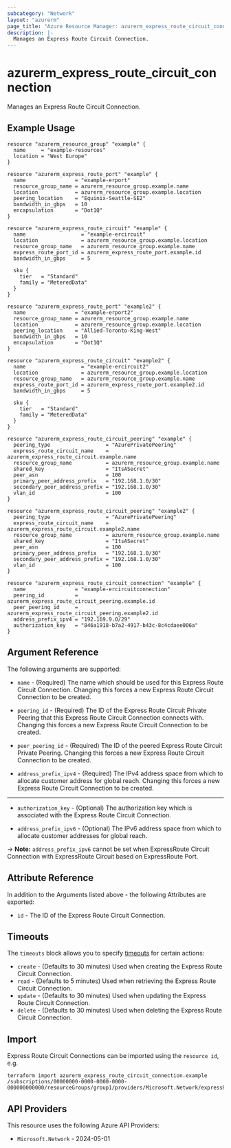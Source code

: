 ```yaml
---
subcategory: "Network"
layout: "azurerm"
page_title: "Azure Resource Manager: azurerm_express_route_circuit_connection"
description: |-
  Manages an Express Route Circuit Connection.
---
```


# azurerm_express_route_circuit_connection

Manages an Express Route Circuit Connection.

## Example Usage

```hcl
resource "azurerm_resource_group" "example" {
  name     = "example-resources"
  location = "West Europe"
}

resource "azurerm_express_route_port" "example" {
  name                = "example-erport"
  resource_group_name = azurerm_resource_group.example.name
  location            = azurerm_resource_group.example.location
  peering_location    = "Equinix-Seattle-SE2"
  bandwidth_in_gbps   = 10
  encapsulation       = "Dot1Q"
}

resource "azurerm_express_route_circuit" "example" {
  name                  = "example-ercircuit"
  location              = azurerm_resource_group.example.location
  resource_group_name   = azurerm_resource_group.example.name
  express_route_port_id = azurerm_express_route_port.example.id
  bandwidth_in_gbps     = 5

  sku {
    tier   = "Standard"
    family = "MeteredData"
  }
}

resource "azurerm_express_route_port" "example2" {
  name                = "example-erport2"
  resource_group_name = azurerm_resource_group.example.name
  location            = azurerm_resource_group.example.location
  peering_location    = "Allied-Toronto-King-West"
  bandwidth_in_gbps   = 10
  encapsulation       = "Dot1Q"
}

resource "azurerm_express_route_circuit" "example2" {
  name                  = "example-ercircuit2"
  location              = azurerm_resource_group.example.location
  resource_group_name   = azurerm_resource_group.example.name
  express_route_port_id = azurerm_express_route_port.example2.id
  bandwidth_in_gbps     = 5

  sku {
    tier   = "Standard"
    family = "MeteredData"
  }
}

resource "azurerm_express_route_circuit_peering" "example" {
  peering_type                  = "AzurePrivatePeering"
  express_route_circuit_name    = azurerm_express_route_circuit.example.name
  resource_group_name           = azurerm_resource_group.example.name
  shared_key                    = "ItsASecret"
  peer_asn                      = 100
  primary_peer_address_prefix   = "192.168.1.0/30"
  secondary_peer_address_prefix = "192.168.1.0/30"
  vlan_id                       = 100
}

resource "azurerm_express_route_circuit_peering" "example2" {
  peering_type                  = "AzurePrivatePeering"
  express_route_circuit_name    = azurerm_express_route_circuit.example2.name
  resource_group_name           = azurerm_resource_group.example.name
  shared_key                    = "ItsASecret"
  peer_asn                      = 100
  primary_peer_address_prefix   = "192.168.1.0/30"
  secondary_peer_address_prefix = "192.168.1.0/30"
  vlan_id                       = 100
}

resource "azurerm_express_route_circuit_connection" "example" {
  name                = "example-ercircuitconnection"
  peering_id          = azurerm_express_route_circuit_peering.example.id
  peer_peering_id     = azurerm_express_route_circuit_peering.example2.id
  address_prefix_ipv4 = "192.169.9.0/29"
  authorization_key   = "846a1918-b7a2-4917-b43c-8c4cdaee006a"
}
```

## Argument Reference

The following arguments are supported:

* `name` - (Required) The name which should be used for this Express Route Circuit Connection. Changing this forces a new Express Route Circuit Connection to be created.

* `peering_id` - (Required) The ID of the Express Route Circuit Private Peering that this Express Route Circuit Connection connects with. Changing this forces a new Express Route Circuit Connection to be created.
  
* `peer_peering_id` - (Required) The ID of the peered Express Route Circuit Private Peering. Changing this forces a new Express Route Circuit Connection to be created.

* `address_prefix_ipv4` - (Required) The IPv4 address space from which to allocate customer address for global reach. Changing this forces a new Express Route Circuit Connection to be created.

---

* `authorization_key` - (Optional) The authorization key which is associated with the Express Route Circuit Connection.

* `address_prefix_ipv6` - (Optional) The IPv6 address space from which to allocate customer addresses for global reach.

-> **Note:** `address_prefix_ipv6` cannot be set when ExpressRoute Circuit Connection with ExpressRoute Circuit based on ExpressRoute Port.

## Attribute Reference

In addition to the Arguments listed above - the following Attributes are exported:

* `id` - The ID of the Express Route Circuit Connection.

## Timeouts

The `timeouts` block allows you to specify [timeouts](https://developer.hashicorp.com/terraform/language/resources/configure#define-operation-timeouts) for certain actions:

* `create` - (Defaults to 30 minutes) Used when creating the Express Route Circuit Connection.
* `read` - (Defaults to 5 minutes) Used when retrieving the Express Route Circuit Connection.
* `update` - (Defaults to 30 minutes) Used when updating the Express Route Circuit Connection.
* `delete` - (Defaults to 30 minutes) Used when deleting the Express Route Circuit Connection.

## Import

Express Route Circuit Connections can be imported using the `resource id`, e.g.

```shell
terraform import azurerm_express_route_circuit_connection.example /subscriptions/00000000-0000-0000-0000-000000000000/resourceGroups/group1/providers/Microsoft.Network/expressRouteCircuits/circuit1/peerings/peering1/connections/connection1
```

## API Providers
<!-- This section is generated, changes will be overwritten -->
This resource uses the following Azure API Providers:

* `Microsoft.Network` - 2024-05-01
